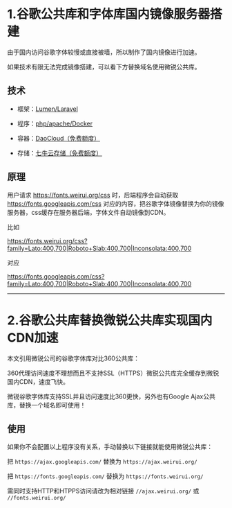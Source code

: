# 1.谷歌公共库和字体库国内镜像服务器搭建

由于国内访问谷歌字体较慢或直接被墙，所以制作了国内镜像进行加速。

如果技术有限无法完成镜像搭建，可以看下方替换域名使用微锐公共库。



## 技术


 * 框架：[Lumen/Laravel](http://lumen.laravel.com/)

 * 程序：[php/apache/Docker](https://github.com/docker-library/docs/tree/master/php)

 * 容器：[DaoCloud（免费额度）](https://daocloud.io/)

 * 存储：[七牛云存储（免费额度）](https://portal.qiniu.com/signup?code=3lhfs5t7zawk2)



## 原理


用户请求 https://fonts.weirui.org/css 时，后端程序会自动获取 https://fonts.googleapis.com/css 对应的内容，把谷歌字体镜像替换为你的镜像服务器，css缓存在服务器后端，字体文件自动镜像到CDN。

比如

https://fonts.weirui.org/css?family=Lato:400,700|Roboto+Slab:400,700|Inconsolata:400,700

对应

https://fonts.googleapis.com/css?family=Lato:400,700|Roboto+Slab:400,700|Inconsolata:400,700



----------



# 2.谷歌公共库替换微锐公共库实现国内CDN加速



本文引用微锐公司的谷歌字体库对比360公共库：  

360代理访问速度不理想而且不支持SSL（HTTPS）微锐公共库完全缓存到微锐国内CDN，速度飞快。

微锐谷歌字体库支持SSL并且访问速度比360更快，另外也有Google Ajax公共库，替换一个域名即可使用！



## 使用



如果你不会配置以上程序没有关系，手动替换以下链接就能使用微锐公共库：

把 `https://ajax.googleapis.com/` 替换为 `https://ajax.weirui.org/` 

把 `https://fonts.googleapis.com/` 替换为 `https://fonts.weirui.org/` 

需同时支持HTTP和HTPPS访问请改为相对链接 `//ajax.weirui.org/` 或 `//fonts.weirui.org/` 

